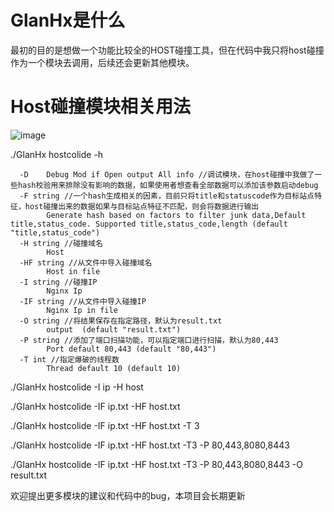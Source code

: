 # GlanHx是什么

最初的目的是想做一个功能比较全的HOST碰撞工具，但在代码中我只将host碰撞作为一个模块去调用，后续还会更新其他模块。


# Host碰撞模块相关用法
![image](https://user-images.githubusercontent.com/58256808/223015131-c7da2b94-c4b6-45cf-80d6-ceeb1108bb09.png)


./GlanHx hostcolide -h

```text
  -D    Debug Mod if Open output All info //调试模块，在host碰撞中我做了一些hash校验用来排除没有影响的数据，如果使用者想查看全部数据可以添加该参数启动debug
  -F string //一个hash生成相关的因素，目前只将title和statuscode作为目标站点特征，host碰撞出来的数据如果与目标站点特征不匹配，则会将数据进行输出
        Generate hash based on factors to filter junk data,Default title,status_code. Supported title,status_code,length (default "title,status_code")
  -H string //碰撞域名
        Host
  -HF string //从文件中导入碰撞域名
        Host in file
  -I string //碰撞IP
        Nginx Ip
  -IF string //从文件中导入碰撞IP
        Nginx Ip in file
  -O string //将结果保存在指定路径，默认为result.txt
        output  (default "result.txt")
  -P string //添加了端口扫描功能，可以指定端口进行扫描，默认为80,443
        Port default 80,443 (default "80,443")
  -T int //指定爆破的线程数
        Thread default 10 (default 10)
```


./GlanHx hostcolide -I ip -H host

./GlanHx hostcolide -IF ip.txt -HF host.txt

./GlanHx hostcolide -IF ip.txt -HF host.txt -T 3

./GlanHx hostcolide -IF ip.txt -HF host.txt -T3 -P 80,443,8080,8443

./GlanHx hostcolide -IF ip.txt -HF host.txt -T3 -P 80,443,8080,8443 -O result.txt




欢迎提出更多模块的建议和代码中的bug，本项目会长期更新
